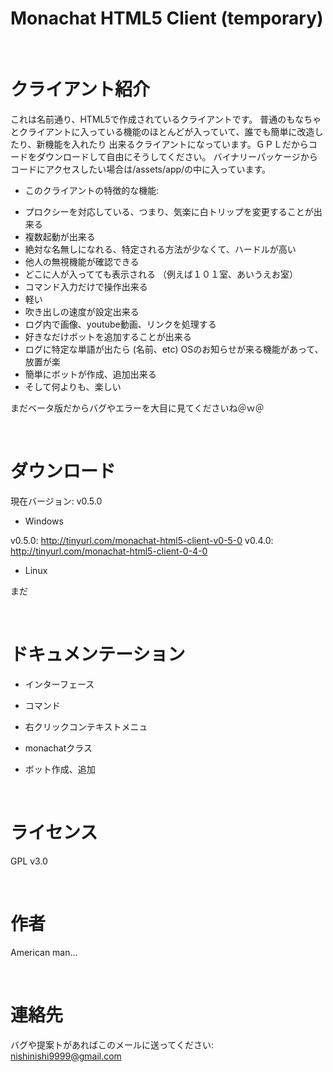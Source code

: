 # Monachat HTML5 Client (temporary)

<br>

# クライアント紹介

これは名前通り、HTML5で作成されているクライアントです。
普通のもなちゃとクライアントに入っている機能のほとんどが入っていて、誰でも簡単に改造したり、新機能を入れたり
出来るクライアントになっています。ＧＰＬだからコードをダウンロードして自由にそうしてください。
バイナリーパッケージからコードにアクセスしたい場合は/assets/app/の中に入っています。


* このクライアントの特徴的な機能:

- プロクシーを対応している、つまり、気楽に白トリップを変更することが出来る
- 複数起動が出来る
- 絶対な名無しになれる、特定される方法が少なくて、ハードルが高い
- 他人の無視機能が確認できる
- どこに人が入ってても表示される （例えば１０１室、あいうえお室）
- コマンド入力だけで操作出来る
- 軽い
- 吹き出しの速度が設定出来る
- ログ内で画像、youtube動画、リンクを処理する
- 好きなだけボットを追加することが出来る
- ログに特定な単語が出たら (名前、etc) OSのお知らせが来る機能があって、放置が楽
- 簡単にボットが作成、追加出来る
- そして何よりも、楽しい

まだベータ版だからバグやエラーを大目に見てくださいね＠ｗ＠

<br>

# ダウンロード


現在バージョン: v0.5.0


* Windows

v0.5.0: http://tinyurl.com/monachat-html5-client-v0-5-0
v0.4.0: http://tinyurl.com/monachat-html5-client-0-4-0

* Linux

まだ

<br>

# ドキュメンテーション

  - インターフェース
  - コマンド
  - 右クリックコンテキストメニュ
  
  - monachatクラス
  - ボット作成、追加

<br>

# ライセンス

GPL v3.0

<br>

# 作者

American man...

<br>

# 連絡先

バグや提案トがあればこのメールに送ってください: nishinishi9999@gmail.com
